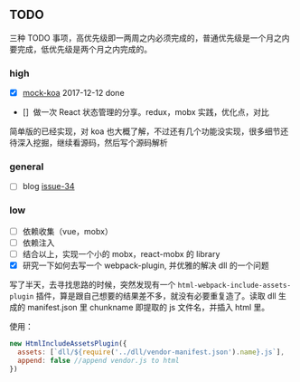 ## TODO
三种 TODO 事项，高优先级即一两周之内必须完成的，普通优先级是一个月之内要完成，低优先级是两个月之内完成的。

### high
- [x] [mock-koa](https://github.com/sunyongjian/mock-koa)
2017-12-12 done

- []  做一次 React 状态管理的分享。redux，mobx 实践，优化点，对比


简单版的已经实现，对 koa 也大概了解，不过还有几个功能没实现，很多细节还待深入挖掘，继续看源码，然后写个源码解析
### general
- [ ] blog [issue-34](https://github.com/sunyongjian/blog/issues/34) 

### low 
- [ ] 依赖收集（vue，mobx）
- [ ] 依赖注入
- [ ] 结合以上，实现一个小的 mobx，react-mobx 的 library
- [x] 研究一下如何去写一个 webpack-plugin, 并优雅的解决 dll 的一个问题

写了半天，去寻找思路的时候，突然发现有一个 `html-webpack-include-assets-plugin` 插件，算是跟自己想要的结果差不多，就没有必要重复造了。读取 dll 生成的 manifest.json 里 chunkname 即提取的 js 文件名，并插入 html 里。

使用：
```js
new HtmlIncludeAssetsPlugin({
  assets: [`dll/${require('../dll/vendor-manifest.json').name}.js`],
  append: false //append vendor.js to html
})
```
